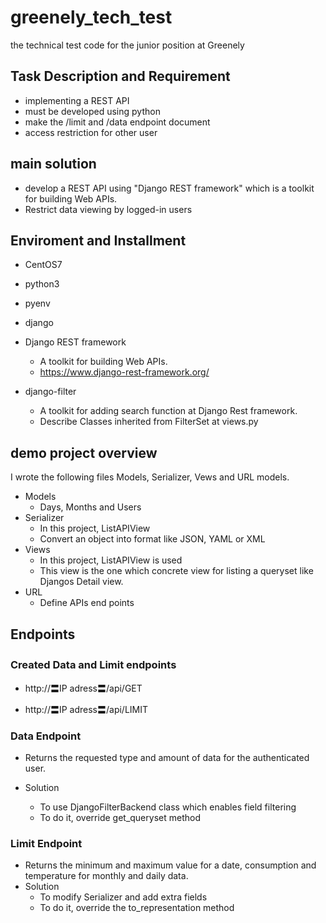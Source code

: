 # greenely_tech_test
the technical test code for the junior position at Greenely

## Task Description and Requirement
- implementing a REST API
- must be developed using python
- make the /limit and /data endpoint document
- access restriction for other user

## main solution
- develop a REST API using "Django REST framework" which is a toolkit for building Web APIs.
- Restrict data viewing by logged-in users


## Enviroment and Installment
- CentOS7
- python3
- pyenv
- django
- Django REST framework
  -  A toolkit for building Web APIs.  
  -  https://www.django-rest-framework.org/

- django-filter
  - A toolkit for adding search function at Django Rest framework.
  - Describe Classes inherited from FilterSet at views.py

## demo project overview
I wrote the following files 
Models, Serializer, Vews and URL models.

- Models 
  - Days, Months and Users
- Serializer
  - In this project, ListAPIView 
  - Convert an object into format like JSON, YAML or XML
- Views
  - In this project, ListAPIView is used
  - This view is the one which concrete view for listing a queryset like Djangos Detail view.
- URL
  - Define APIs end points


## Endpoints
### Created Data and Limit endpoints 　

- http://〓IP adress〓/api/GET

- http://〓IP adress〓/api/LIMIT


### Data Endpoint 
- Returns the requested type and amount of data for the authenticated user.

- Solution 
  - To use DjangoFilterBackend class which enables field filtering
  - To do it, override get_queryset method

### Limit Endpoint 
- Returns the minimum and maximum value for a date, consumption and temperature for monthly and daily data.
- Solution
  - To modify Serializer and add extra fields
  - To do it, override the to_representation method
